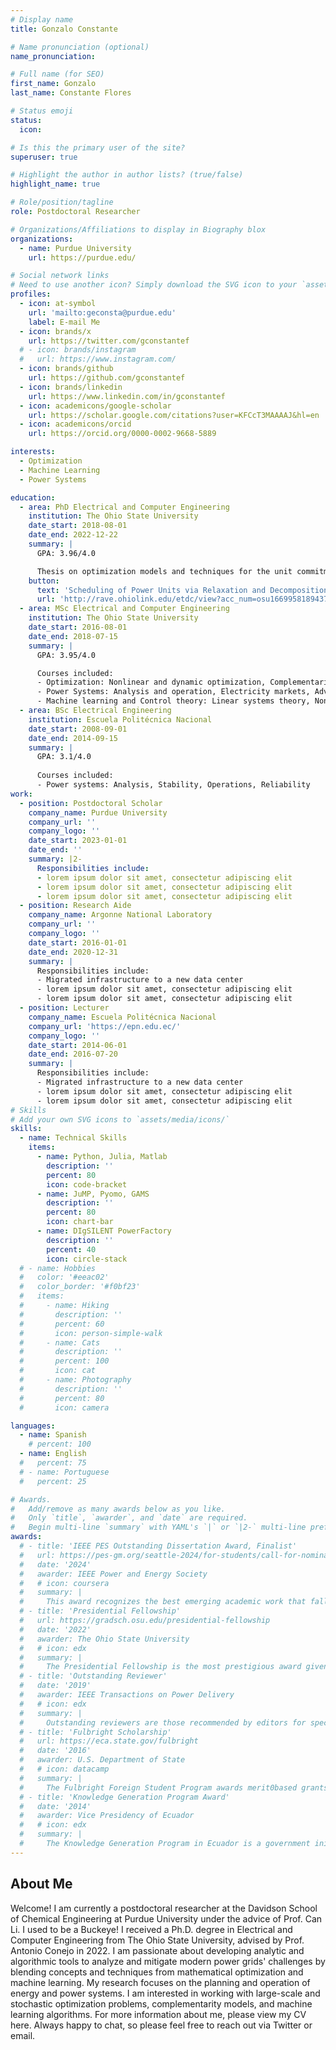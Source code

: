 ```yaml
---
# Display name
title: Gonzalo Constante

# Name pronunciation (optional)
name_pronunciation:

# Full name (for SEO)
first_name: Gonzalo
last_name: Constante Flores

# Status emoji
status:
  icon: 

# Is this the primary user of the site?
superuser: true

# Highlight the author in author lists? (true/false)
highlight_name: true

# Role/position/tagline
role: Postdoctoral Researcher

# Organizations/Affiliations to display in Biography blox
organizations:
  - name: Purdue University
    url: https://purdue.edu/

# Social network links
# Need to use another icon? Simply download the SVG icon to your `assets/media/icons/` folder.
profiles:
  - icon: at-symbol
    url: 'mailto:geconsta@purdue.edu'
    label: E-mail Me
  - icon: brands/x
    url: https://twitter.com/gconstantef
  # - icon: brands/instagram
  #   url: https://www.instagram.com/
  - icon: brands/github
    url: https://github.com/gconstantef
  - icon: brands/linkedin
    url: https://www.linkedin.com/in/gconstantef
  - icon: academicons/google-scholar
    url: https://scholar.google.com/citations?user=KFCcT3MAAAAJ&hl=en
  - icon: academicons/orcid
    url: https://orcid.org/0000-0002-9668-5889

interests:
  - Optimization
  - Machine Learning
  - Power Systems

education:
  - area: PhD Electrical and Computer Engineering
    institution: The Ohio State University
    date_start: 2018-08-01
    date_end: 2022-12-22
    summary: |
      GPA: 3.96/4.0

      Thesis on optimization models and techniques for the unit commitment problem of modern energy systems. Supervised by [Prof Antonio J. Conejo](https://u.osu.edu/conejo.1/). Presented papers at 4 conferences with 13 manuscripts being published in power systems and operations research journals including IEEE Transactions on Power Systems, Proceedings of the IEEE, European Journal of Operational Research, International Journal of Electrical Power & Energy Systems.
    button:
      text: 'Scheduling of Power Units via Relaxation and Decomposition'
      url: 'http://rave.ohiolink.edu/etdc/view?acc_num=osu1669958189437929'
  - area: MSc Electrical and Computer Engineering
    institution: The Ohio State University
    date_start: 2016-08-01
    date_end: 2018-07-15
    summary: |
      GPA: 3.95/4.0

      Courses included:
      - Optimization: Nonlinear and dynamic optimization, Complementarity models, Decomposition techniques, Stochastic optimization
      - Power Systems: Analysis and operation, Electricity markets, Advanced topics in power systems, Advanced topics in sustainable energy
      - Machine learning and Control theory: Linear systems theory, Nonlinear systems theory, Robust control, Reinforcement learning, Machine Learning
  - area: BSc Electrical Engineering
    institution: Escuela Politécnica Nacional
    date_start: 2008-09-01
    date_end: 2014-09-15
    summary: |
      GPA: 3.1/4.0
      
      Courses included:
      - Power systems: Analysis, Stability, Operations, Reliability
work:
  - position: Postdoctoral Scholar
    company_name: Purdue University
    company_url: ''
    company_logo: ''
    date_start: 2023-01-01
    date_end: ''
    summary: |2-
      Responsibilities include:
      - lorem ipsum dolor sit amet, consectetur adipiscing elit
      - lorem ipsum dolor sit amet, consectetur adipiscing elit
      - lorem ipsum dolor sit amet, consectetur adipiscing elit
  - position: Research Aide
    company_name: Argonne National Laboratory
    company_url: ''
    company_logo: ''
    date_start: 2016-01-01
    date_end: 2020-12-31
    summary: |
      Responsibilities include:
      - Migrated infrastructure to a new data center
      - lorem ipsum dolor sit amet, consectetur adipiscing elit
      - lorem ipsum dolor sit amet, consectetur adipiscing elit
  - position: Lecturer
    company_name: Escuela Politécnica Nacional
    company_url: 'https://epn.edu.ec/'
    company_logo: ''
    date_start: 2014-06-01
    date_end: 2016-07-20
    summary: |
      Responsibilities include:
      - Migrated infrastructure to a new data center
      - lorem ipsum dolor sit amet, consectetur adipiscing elit
      - lorem ipsum dolor sit amet, consectetur adipiscing elit
# Skills
# Add your own SVG icons to `assets/media/icons/`
skills:
  - name: Technical Skills
    items:
      - name: Python, Julia, Matlab
        description: ''
        percent: 80
        icon: code-bracket
      - name: JuMP, Pyomo, GAMS
        description: ''
        percent: 80
        icon: chart-bar
      - name: DIgSILENT PowerFactory
        description: ''
        percent: 40
        icon: circle-stack
  # - name: Hobbies
  #   color: '#eeac02'
  #   color_border: '#f0bf23'
  #   items:
  #     - name: Hiking
  #       description: ''
  #       percent: 60
  #       icon: person-simple-walk
  #     - name: Cats
  #       description: ''
  #       percent: 100
  #       icon: cat
  #     - name: Photography
  #       description: ''
  #       percent: 80
  #       icon: camera

languages:
  - name: Spanish
    # percent: 100
  - name: English
  #   percent: 75
  # - name: Portuguese
  #   percent: 25

# Awards.
#   Add/remove as many awards below as you like.
#   Only `title`, `awarder`, and `date` are required.
#   Begin multi-line `summary` with YAML's `|` or `|2-` multi-line prefix and indent 2 spaces below.
awards:
  # - title: 'IEEE PES Outstanding Dissertation Award, Finalist'
  #   url: https://pes-gm.org/seattle-2024/for-students/call-for-nominations-outstanding-doctoral-dissertation/
  #   date: '2024'
  #   awarder: IEEE Power and Energy Society
  #   # icon: coursera
  #   summary: |
  #     This award recognizes the best emerging academic work that falls under the scope and enhances the mission of the IEEE Power and Energy Society.
  # - title: 'Presidential Fellowship'
  #   url: https://gradsch.osu.edu/presidential-fellowship
  #   date: '2022'
  #   awarder: The Ohio State University
  #   # icon: edx
  #   summary: |
  #     The Presidential Fellowship is the most prestigious award given by the Graduate School to recognize the outstanding scholarly accomplishments and potential of graduate students entering the final phase of their dissertation research or terminal degree project.
  # - title: 'Outstanding Reviewer'
  #   date: '2019'
  #   awarder: IEEE Transactions on Power Delivery
  #   # icon: edx
  #   summary: |
  #     Outstanding reviewers are those recommended by editors for special recognition due to their exceptional review work.
  # - title: 'Fulbright Scholarship'
  #   url: https://eca.state.gov/fulbright
  #   date: '2016'
  #   awarder: U.S. Department of State
  #   # icon: datacamp
  #   summary: |
  #     The Fulbright Foreign Student Program awards merit0based grants for graduate students, young professionals and artists from abroad to study and conduct research in the United States.
  # - title: 'Knowledge Generation Program Award'
  #   date: '2014'
  #   awarder: Vice Presidency of Ecuador
  #   # icon: edx
  #   summary: |
  #     The Knowledge Generation Program in Ecuador is a government initiative aimed at promoting research, science, technology, and innovation in the country. It focuses on strengthening national research and development capacities by supporting projects in strategic areas. The program provides funding, scholarships, and technical assistance to the best undergraduate students in higher education institutions.
---
```


## About Me

Welcome! I am currently a postdoctoral researcher at the Davidson School of Chemical Engineering at Purdue University under the advice of Prof. Can Li. I used to be a Buckeye! I received a Ph.D. degree in Electrical and Computer Engineering from The Ohio State University, advised by Prof. Antonio Conejo in 2022.
I am passionate about developing analytic and algorithmic tools to analyze and mitigate modern power grids' challenges by blending concepts and techniques from mathematical optimization and machine learning. My research focuses on the planning and operation of energy and power systems. I am interested in working with large-scale and stochastic optimization problems, complementarity models, and machine learning algorithms.
For more information about me, please view my CV here. Always happy to chat, so please feel free to reach out via Twitter or email.